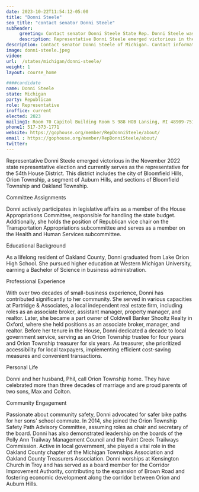 ```yaml
---
date: 2023-10-22T11:54:12-05:00
title: "Donni Steele"
seo_title: "contact senator Donni Steele"
subheader:
     greeting: Contact senator Donni Steele State Rep. Donni Steele was first elected to serve the 35th District in the Michigan House of Representatives in November 2020.Rep. Donni Steele represents the 34th House District, which covers most of Lenawee County.
     description: Representative Donni Steele emerged victorious in the November 2022 state representative election and currently serves as the representative for the 54th House District.
description: Contact senator Donni Steele of Michigan. Contact information for Donni Steele includes email address, phone number, and mailing address.
image: donni-steele.jpeg
video:
url:  /states/michigan/donni-steele/
weight: 1
layout: course_home

####candidate
name: Donni Steele
state: Michigan
party: Republican
role: Representative
inoffice: current
elected: 2023
mailing1: Room 70 Capitol Building Room S 988 HOB Lansing, MI 48909-7514
phone1: 517-373-1771
website: https://gophouse.org/member/RepDonniSteele/about/
email : https://gophouse.org/member/RepDonniSteele/about/
twitter:
---
```


Representative Donni Steele emerged victorious in the November 2022 state representative election and currently serves as the representative for the 54th House District. This district includes the city of Bloomfield Hills, Orion Township, a segment of Auburn Hills, and sections of Bloomfield Township and Oakland Township.

Committee Assignments

Donni actively participates in legislative affairs as a member of the House Appropriations Committee, responsible for handling the state budget. Additionally, she holds the position of Republican vice chair on the Transportation Appropriations subcommittee and serves as a member on the Health and Human Services subcommittee.

Educational Background

As a lifelong resident of Oakland County, Donni graduated from Lake Orion High School. She pursued higher education at Western Michigan University, earning a Bachelor of Science in business administration.

Professional Experience

With over two decades of small-business experience, Donni has contributed significantly to her community. She served in various capacities at Partridge & Associates, a local independent real estate firm, including roles as an associate broker, assistant manager, property manager, and realtor. Later, she became a part owner of Coldwell Banker Shooltz Realty in Oxford, where she held positions as an associate broker, manager, and realtor. Before her tenure in the House, Donni dedicated a decade to local government service, serving as an Orion Township trustee for four years and Orion Township treasurer for six years. As treasurer, she prioritized accessibility for local taxpayers, implementing efficient cost-saving measures and convenient transactions.

Personal Life

Donni and her husband, Phil, call Orion Township home. They have celebrated more than three decades of marriage and are proud parents of two sons, Max and Colton.

Community Engagement

Passionate about community safety, Donni advocated for safer bike paths for her sons' school commute. In 2014, she joined the Orion Township Safety Path Advisory Committee, assuming roles as chair and secretary of the board. Donni has also demonstrated leadership on the boards of the Polly Ann Trailway Management Council and the Paint Creek Trailways Commission. Active in local government, she played a vital role in the Oakland County chapter of the Michigan Townships Association and Oakland County Treasurers Association. Donni worships at Kensington Church in Troy and has served as a board member for the Corridor Improvement Authority, contributing to the expansion of Brown Road and fostering economic development along the corridor between Orion and Auburn Hills.
